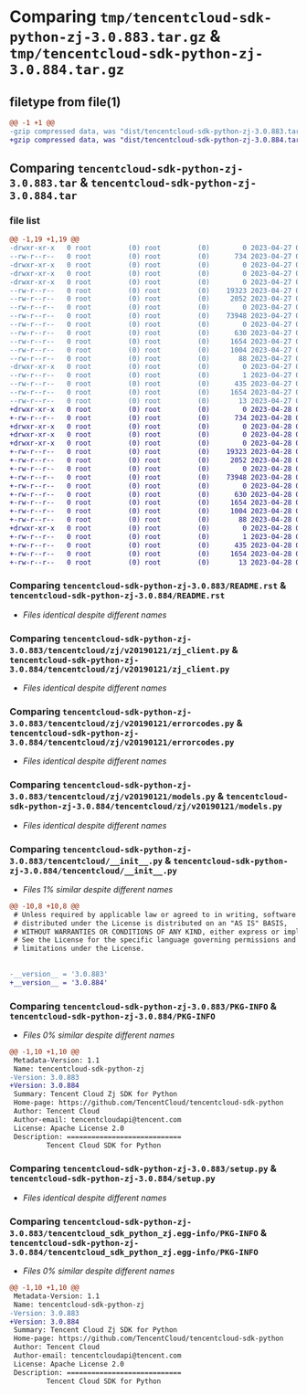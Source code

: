 # Comparing `tmp/tencentcloud-sdk-python-zj-3.0.883.tar.gz` & `tmp/tencentcloud-sdk-python-zj-3.0.884.tar.gz`

## filetype from file(1)

```diff
@@ -1 +1 @@
-gzip compressed data, was "dist/tencentcloud-sdk-python-zj-3.0.883.tar", last modified: Thu Apr 27 01:04:32 2023, max compression
+gzip compressed data, was "dist/tencentcloud-sdk-python-zj-3.0.884.tar", last modified: Fri Apr 28 02:51:35 2023, max compression
```

## Comparing `tencentcloud-sdk-python-zj-3.0.883.tar` & `tencentcloud-sdk-python-zj-3.0.884.tar`

### file list

```diff
@@ -1,19 +1,19 @@
-drwxr-xr-x   0 root         (0) root         (0)        0 2023-04-27 01:04:32.000000 tencentcloud-sdk-python-zj-3.0.883/
--rw-r--r--   0 root         (0) root         (0)      734 2023-04-27 01:04:32.000000 tencentcloud-sdk-python-zj-3.0.883/README.rst
-drwxr-xr-x   0 root         (0) root         (0)        0 2023-04-27 01:04:32.000000 tencentcloud-sdk-python-zj-3.0.883/tencentcloud/
-drwxr-xr-x   0 root         (0) root         (0)        0 2023-04-27 01:04:32.000000 tencentcloud-sdk-python-zj-3.0.883/tencentcloud/zj/
-drwxr-xr-x   0 root         (0) root         (0)        0 2023-04-27 01:04:32.000000 tencentcloud-sdk-python-zj-3.0.883/tencentcloud/zj/v20190121/
--rw-r--r--   0 root         (0) root         (0)    19323 2023-04-27 01:04:32.000000 tencentcloud-sdk-python-zj-3.0.883/tencentcloud/zj/v20190121/zj_client.py
--rw-r--r--   0 root         (0) root         (0)     2052 2023-04-27 01:04:32.000000 tencentcloud-sdk-python-zj-3.0.883/tencentcloud/zj/v20190121/errorcodes.py
--rw-r--r--   0 root         (0) root         (0)        0 2023-04-27 01:04:32.000000 tencentcloud-sdk-python-zj-3.0.883/tencentcloud/zj/v20190121/__init__.py
--rw-r--r--   0 root         (0) root         (0)    73948 2023-04-27 01:04:32.000000 tencentcloud-sdk-python-zj-3.0.883/tencentcloud/zj/v20190121/models.py
--rw-r--r--   0 root         (0) root         (0)        0 2023-04-27 01:04:32.000000 tencentcloud-sdk-python-zj-3.0.883/tencentcloud/zj/__init__.py
--rw-r--r--   0 root         (0) root         (0)      630 2023-04-27 01:04:32.000000 tencentcloud-sdk-python-zj-3.0.883/tencentcloud/__init__.py
--rw-r--r--   0 root         (0) root         (0)     1654 2023-04-27 01:04:32.000000 tencentcloud-sdk-python-zj-3.0.883/PKG-INFO
--rw-r--r--   0 root         (0) root         (0)     1004 2023-04-27 01:04:32.000000 tencentcloud-sdk-python-zj-3.0.883/setup.py
--rw-r--r--   0 root         (0) root         (0)       88 2023-04-27 01:04:32.000000 tencentcloud-sdk-python-zj-3.0.883/setup.cfg
-drwxr-xr-x   0 root         (0) root         (0)        0 2023-04-27 01:04:32.000000 tencentcloud-sdk-python-zj-3.0.883/tencentcloud_sdk_python_zj.egg-info/
--rw-r--r--   0 root         (0) root         (0)        1 2023-04-27 01:04:32.000000 tencentcloud-sdk-python-zj-3.0.883/tencentcloud_sdk_python_zj.egg-info/dependency_links.txt
--rw-r--r--   0 root         (0) root         (0)      435 2023-04-27 01:04:32.000000 tencentcloud-sdk-python-zj-3.0.883/tencentcloud_sdk_python_zj.egg-info/SOURCES.txt
--rw-r--r--   0 root         (0) root         (0)     1654 2023-04-27 01:04:32.000000 tencentcloud-sdk-python-zj-3.0.883/tencentcloud_sdk_python_zj.egg-info/PKG-INFO
--rw-r--r--   0 root         (0) root         (0)       13 2023-04-27 01:04:32.000000 tencentcloud-sdk-python-zj-3.0.883/tencentcloud_sdk_python_zj.egg-info/top_level.txt
+drwxr-xr-x   0 root         (0) root         (0)        0 2023-04-28 02:51:35.000000 tencentcloud-sdk-python-zj-3.0.884/
+-rw-r--r--   0 root         (0) root         (0)      734 2023-04-28 02:51:34.000000 tencentcloud-sdk-python-zj-3.0.884/README.rst
+drwxr-xr-x   0 root         (0) root         (0)        0 2023-04-28 02:51:35.000000 tencentcloud-sdk-python-zj-3.0.884/tencentcloud/
+drwxr-xr-x   0 root         (0) root         (0)        0 2023-04-28 02:51:35.000000 tencentcloud-sdk-python-zj-3.0.884/tencentcloud/zj/
+drwxr-xr-x   0 root         (0) root         (0)        0 2023-04-28 02:51:35.000000 tencentcloud-sdk-python-zj-3.0.884/tencentcloud/zj/v20190121/
+-rw-r--r--   0 root         (0) root         (0)    19323 2023-04-28 02:51:34.000000 tencentcloud-sdk-python-zj-3.0.884/tencentcloud/zj/v20190121/zj_client.py
+-rw-r--r--   0 root         (0) root         (0)     2052 2023-04-28 02:51:34.000000 tencentcloud-sdk-python-zj-3.0.884/tencentcloud/zj/v20190121/errorcodes.py
+-rw-r--r--   0 root         (0) root         (0)        0 2023-04-28 02:51:34.000000 tencentcloud-sdk-python-zj-3.0.884/tencentcloud/zj/v20190121/__init__.py
+-rw-r--r--   0 root         (0) root         (0)    73948 2023-04-28 02:51:34.000000 tencentcloud-sdk-python-zj-3.0.884/tencentcloud/zj/v20190121/models.py
+-rw-r--r--   0 root         (0) root         (0)        0 2023-04-28 02:51:34.000000 tencentcloud-sdk-python-zj-3.0.884/tencentcloud/zj/__init__.py
+-rw-r--r--   0 root         (0) root         (0)      630 2023-04-28 02:51:34.000000 tencentcloud-sdk-python-zj-3.0.884/tencentcloud/__init__.py
+-rw-r--r--   0 root         (0) root         (0)     1654 2023-04-28 02:51:35.000000 tencentcloud-sdk-python-zj-3.0.884/PKG-INFO
+-rw-r--r--   0 root         (0) root         (0)     1004 2023-04-28 02:51:34.000000 tencentcloud-sdk-python-zj-3.0.884/setup.py
+-rw-r--r--   0 root         (0) root         (0)       88 2023-04-28 02:51:35.000000 tencentcloud-sdk-python-zj-3.0.884/setup.cfg
+drwxr-xr-x   0 root         (0) root         (0)        0 2023-04-28 02:51:35.000000 tencentcloud-sdk-python-zj-3.0.884/tencentcloud_sdk_python_zj.egg-info/
+-rw-r--r--   0 root         (0) root         (0)        1 2023-04-28 02:51:35.000000 tencentcloud-sdk-python-zj-3.0.884/tencentcloud_sdk_python_zj.egg-info/dependency_links.txt
+-rw-r--r--   0 root         (0) root         (0)      435 2023-04-28 02:51:35.000000 tencentcloud-sdk-python-zj-3.0.884/tencentcloud_sdk_python_zj.egg-info/SOURCES.txt
+-rw-r--r--   0 root         (0) root         (0)     1654 2023-04-28 02:51:35.000000 tencentcloud-sdk-python-zj-3.0.884/tencentcloud_sdk_python_zj.egg-info/PKG-INFO
+-rw-r--r--   0 root         (0) root         (0)       13 2023-04-28 02:51:35.000000 tencentcloud-sdk-python-zj-3.0.884/tencentcloud_sdk_python_zj.egg-info/top_level.txt
```

### Comparing `tencentcloud-sdk-python-zj-3.0.883/README.rst` & `tencentcloud-sdk-python-zj-3.0.884/README.rst`

 * *Files identical despite different names*

### Comparing `tencentcloud-sdk-python-zj-3.0.883/tencentcloud/zj/v20190121/zj_client.py` & `tencentcloud-sdk-python-zj-3.0.884/tencentcloud/zj/v20190121/zj_client.py`

 * *Files identical despite different names*

### Comparing `tencentcloud-sdk-python-zj-3.0.883/tencentcloud/zj/v20190121/errorcodes.py` & `tencentcloud-sdk-python-zj-3.0.884/tencentcloud/zj/v20190121/errorcodes.py`

 * *Files identical despite different names*

### Comparing `tencentcloud-sdk-python-zj-3.0.883/tencentcloud/zj/v20190121/models.py` & `tencentcloud-sdk-python-zj-3.0.884/tencentcloud/zj/v20190121/models.py`

 * *Files identical despite different names*

### Comparing `tencentcloud-sdk-python-zj-3.0.883/tencentcloud/__init__.py` & `tencentcloud-sdk-python-zj-3.0.884/tencentcloud/__init__.py`

 * *Files 1% similar despite different names*

```diff
@@ -10,8 +10,8 @@
 # Unless required by applicable law or agreed to in writing, software
 # distributed under the License is distributed on an "AS IS" BASIS,
 # WITHOUT WARRANTIES OR CONDITIONS OF ANY KIND, either express or implied.
 # See the License for the specific language governing permissions and
 # limitations under the License.
 
 
-__version__ = '3.0.883'
+__version__ = '3.0.884'
```

### Comparing `tencentcloud-sdk-python-zj-3.0.883/PKG-INFO` & `tencentcloud-sdk-python-zj-3.0.884/PKG-INFO`

 * *Files 0% similar despite different names*

```diff
@@ -1,10 +1,10 @@
 Metadata-Version: 1.1
 Name: tencentcloud-sdk-python-zj
-Version: 3.0.883
+Version: 3.0.884
 Summary: Tencent Cloud Zj SDK for Python
 Home-page: https://github.com/TencentCloud/tencentcloud-sdk-python
 Author: Tencent Cloud
 Author-email: tencentcloudapi@tencent.com
 License: Apache License 2.0
 Description: ============================
         Tencent Cloud SDK for Python
```

### Comparing `tencentcloud-sdk-python-zj-3.0.883/setup.py` & `tencentcloud-sdk-python-zj-3.0.884/setup.py`

 * *Files identical despite different names*

### Comparing `tencentcloud-sdk-python-zj-3.0.883/tencentcloud_sdk_python_zj.egg-info/PKG-INFO` & `tencentcloud-sdk-python-zj-3.0.884/tencentcloud_sdk_python_zj.egg-info/PKG-INFO`

 * *Files 0% similar despite different names*

```diff
@@ -1,10 +1,10 @@
 Metadata-Version: 1.1
 Name: tencentcloud-sdk-python-zj
-Version: 3.0.883
+Version: 3.0.884
 Summary: Tencent Cloud Zj SDK for Python
 Home-page: https://github.com/TencentCloud/tencentcloud-sdk-python
 Author: Tencent Cloud
 Author-email: tencentcloudapi@tencent.com
 License: Apache License 2.0
 Description: ============================
         Tencent Cloud SDK for Python
```

